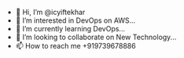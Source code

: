 - 👋 Hi, I’m @icyiftekhar
- 👀 I’m interested in DevOps on AWS...
- 🌱 I’m currently learning DevOps...
- 💞️ I’m looking to collaborate on New Technology...
- 📫 How to reach me +919739678886

<!---
icyiftekhar/icyiftekhar is a ✨ special ✨ repository because its `README.md` (this file) appears on your GitHub profile.
You can click the Preview link to take a look at your changes.
--->

